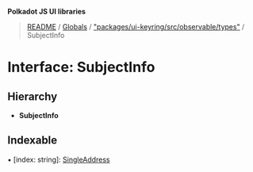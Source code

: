 **Polkadot JS UI libraries**

> [README](../README.md) / [Globals](../globals.md) / ["packages/ui-keyring/src/observable/types"](../modules/_packages_ui_keyring_src_observable_types_.md) / SubjectInfo

# Interface: SubjectInfo

## Hierarchy

* **SubjectInfo**

## Indexable

▪ [index: string]: [SingleAddress](_packages_ui_keyring_src_observable_types_.singleaddress.md)
